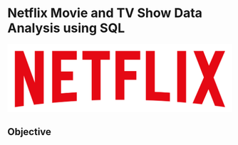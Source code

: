 # Netflix Movie and TV Show Data Analysis using SQL


![Netflix Logo](https://github.com/HtunNaing-bit/netflix_sql_testproject/blob/main/logo.png)

## Objective 
